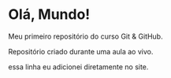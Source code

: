 # Olá, Mundo!
 Meu primeiro repositório do curso Git & GitHub.

Repositório criado durante uma aula ao vivo. 

essa linha eu adicionei diretamente no site.
